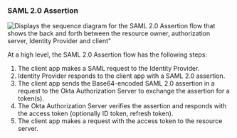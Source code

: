 ### SAML 2.0 Assertion

![Displays the sequence diagram for the SAML 2.0 Assertion flow that shows the back and forth between the resource owner, authorization server, Identity Provider and client"](/img/authorization/oauth-saml2-grant-flow.png)

<!-- Source for image. Generated using http://www.plantuml.com/plantuml/uml/

skinparam monochrome true
participant "Client" as OClient
participant "Identity Provider " as idp
participant "Authorization Server (Okta)" as okta
participant "Resource Server" as rs

autonumber "<b>#."
OClient -> idp: Makes SAML request to the IdP
idp -> OClient: Sends SAML 2.0 Assertion in response
OClient -> okta: Sends Base64-encoded SAML 2.0 Assertion to /token
okta -> OClient: Verifies assertion and sends access token (optionally ID token, refresh token)
OClient -> rs: Makes a resource request with the access token to the resource server

-->

At a high level, the SAML 2.0 Assertion flow has the following steps:

1. The client app makes a SAML request to the Identity Provider.
2. Identity Provider responds to the client app with a SAML 2.0 assertion.
3. The client app sends the Base64-encoded SAML 2.0 assertion in a request to the Okta Authorization Server to exchange the assertion for a token(s).
4. The Okta Authorization Server verifies the assertion and responds with the access token (optionally ID token, refresh token).
5. The client app makes a request with the access token to the resource server.
